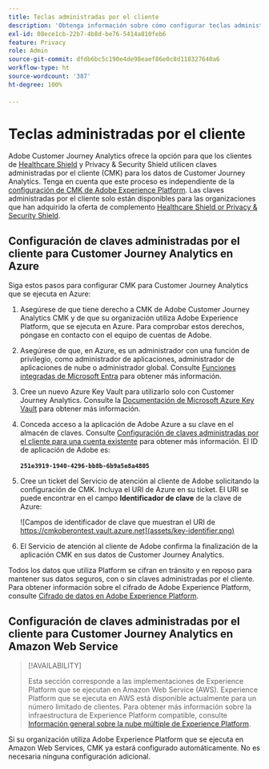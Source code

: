 ```yaml
---
title: Teclas administradas por el cliente
description: 'Obtenga información sobre cómo configurar teclas administradas por el cliente para Customer Journey Analytics. '
exl-id: 08ece1cb-22b7-4b8d-be76-5414a810feb6
feature: Privacy
role: Admin
source-git-commit: dfdb6bc5c190e4de98eaef86e0c8d118327640a6
workflow-type: ht
source-wordcount: '387'
ht-degree: 100%

---
```


# Teclas administradas por el cliente

Adobe Customer Journey Analytics ofrece la opción para que los clientes de [Healthcare Shield](https://www.adobe.com/trust/compliance/hipaa-ready.html?lang?=es) y Privacy &amp; Security Shield utilicen claves administradas por el cliente (CMK) para los datos de Customer Journey Analytics. Tenga en cuenta que este proceso es independiente de la [configuración de CMK de Adobe Experience Platform](https://experienceleague.adobe.com/es/docs/experience-platform/landing/governance-privacy-security/customer-managed-keys/overview). Las claves administradas por el cliente solo están disponibles para las organizaciones que han adquirido la oferta de complemento [Healthcare Shield or Privacy &amp; Security Shield](https://experienceleague.adobe.com/es/docs/events/customer-data-management-voices-recordings/governance/healthcare-shield).

## Configuración de claves administradas por el cliente para Customer Journey Analytics en Azure

Siga estos pasos para configurar CMK para Customer Journey Analytics que se ejecuta en Azure:

1. Asegúrese de que tiene derecho a CMK de Adobe Customer Journey Analytics CMK y de que su organización utiliza Adobe Experience Platform, que se ejecuta en Azure. Para comprobar estos derechos, póngase en contacto con el equipo de cuentas de Adobe.
1. Asegúrese de que, en Azure, es un administrador con una función de privilegio, como administrador de aplicaciones, administrador de aplicaciones de nube o administrador global. Consulte [Funciones integradas de Microsoft Entra](https://learn.microsoft.com/es-es/entra/identity/role-based-access-control/permissions-reference) para obtener más información.
1. Cree un nuevo Azure Key Vault para utilizarlo solo con Customer Journey Analytics. Consulte la [Documentación de Microsoft Azure Key Vault](https://learn.microsoft.com/es-es/azure/key-vault/general/) para obtener más información.
1. Conceda acceso a la aplicación de Adobe Azure a su clave en el almacén de claves. Consulte [Configuración de claves administradas por el cliente para una cuenta existente](https://learn.microsoft.com/es-es/azure/storage/common/customer-managed-keys-configure-cross-tenant-existing-account?toc=%2Fazure%2Fstorage%2Fblobs%2Ftoc.json&amp;tabs=powershell-preview%2Cazure-portal#the-customer-grants-the-service-providers-app-access-to-the-key-in-the-key-vault) para obtener más información. El ID de aplicación de Adobe es:

   **`251e3919-1940-4296-bb8b-6b9a5e8a4805`**

1. Cree un ticket del Servicio de atención al cliente de Adobe solicitando la configuración de CMK. Incluya el URI de Azure en su ticket. El URI se puede encontrar en el campo **Identificador de clave** de la clave de Azure:

   ![Campos de identificador de clave que muestran el URI de https://cmkoberontest.vault.azure.net](assets/key-identifier.png)

1. El Servicio de atención al cliente de Adobe confirma la finalización de la aplicación CMK en sus datos de Customer Journey Analytics.

Todos los datos que utiliza Platform se cifran en tránsito y en reposo para mantener sus datos seguros, con o sin claves administradas por el cliente. Para obtener información sobre el cifrado de Adobe Experience Platform, consulte [Cifrado de datos en Adobe Experience Platform](ttps://experienceleague.adobe.com/es/docs/experience-platform/landing/governance-privacy-security/encryption).

## Configuración de claves administradas por el cliente para Customer Journey Analytics en Amazon Web Service

>[!AVAILABILITY]
>
>Esta sección corresponde a las implementaciones de Experience Platform que se ejecutan en Amazon Web Service (AWS). Experience Platform que se ejecuta en AWS está disponible actualmente para un número limitado de clientes. Para obtener más información sobre la infraestructura de Experience Platform compatible, consulte [Información general sobre la nube múltiple de Experience Platform](https://experienceleague.adobe.com/es/docs/experience-platform/landing/multi-cloud).

Si su organización utiliza Adobe Experience Platform que se ejecuta en Amazon Web Services, CMK ya estará configurado automáticamente. No es necesaria ninguna configuración adicional.
